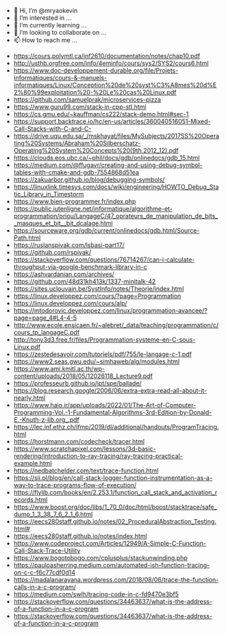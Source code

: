 - 👋 Hi, I’m @mryaokevin
- 👀 I’m interested in ...
- 🌱 I’m currently learning ...
- 💞️ I’m looking to collaborate on ...
- 📫 How to reach me ...

<!---
mryaokevin/mryaokevin is a ✨ special ✨ repository because its `README.md` (this file) appears on your GitHub profile.
You can click the Preview link to take a look at your changes.
--->



- https://cours.polymtl.ca/inf2610/documentation/notes/chap10.pdf
- http://usthb.orgfree.com/info/4eminfo/cours/sys2/SYS2/cours6.html
- https://www.doc-developpement-durable.org/file/Projets-informatiques/cours-&-manuels-informatiques/Linux/Conception%20de%20syst%C3%A8mes%20d%E2%80%99exploitation%20-%20Le%20cas%20Linux.pdf
- https://github.com/samuelprak/microservices-pizza
- https://www.guru99.com/stack-in-cpp-stl.html
- https://cs.gmu.edu/~kauffman/cs222/stack-demo.html#sec-1
- https://support.backtrace.io/hc/en-us/articles/360040516051-Mixed-Call-Stacks-with-C-and-C-
- https://drive.uqu.edu.sa/_/mskhayat/files/MySubjects/2017SS%20Operating%20Systems/Abraham%20Silberschatz-Operating%20System%20Concepts%20(9th,2012_12).pdf
- https://clouds.eos.ubc.ca/~phil/docs/gdb/onlinedocs/gdb_15.html
- https://medium.com/@ffugavr/creating-and-using-debug-symbol-tables-with-cmake-and-gdb-7554868d51ea
- https://zakuarbor.github.io/blog/debugging-symbols/
- https://linuxlink.timesys.com/docs/wiki/engineering/HOWTO_Debug_Static_Library_in_Timestorm
- https://www.bien-programmer.fr/index.php
- https://public.iutenligne.net/informatique/algorithme-et-programmation/priou/LangageC/47_oprateurs_de_manipulation_de_bits__masques_et_bit__bit_dcalage.html
- https://sourceware.org/gdb/current/onlinedocs/gdb.html/Source-Path.html
- https://ruslanspivak.com/lsbasi-part17/
- https://github.com/rspivak/
- https://stackoverflow.com/questions/76714267/can-i-calculate-throughput-via-google-benchmark-library-in-c
- https://ashvardanian.com/archives/
- https://github.com/48d31kh413k/1337-minitalk-42
- https://sites.uclouvain.be/SystInfo/notes/Theorie/index.html
- https://linux.developpez.com/cours/?page=Programmation
- https://linux.developpez.com/cours/alp/
- https://mtodorovic.developpez.com/linux/programmation-avancee/?page=page_4#L4-4-5
- http://www.ecole.ensicaen.fr/~alebret/_data/teaching/programmation/c/cours_tp_langageC.pdf
- http://tony3d3.free.fr/files/Programmation-systeme-en-C-sous-Linux.pdf
- https://zestedesavoir.com/tutoriels/pdf/755/le-langage-c-1.pdf
- https://www2.seas.gwu.edu/~simhaweb/alg/modules.html
- https://www.ami.kmitl.ac.th/wp-content/uploads/2018/05/12026118_Lecture9.pdf
- https://professeurb.github.io/ipt/spe/ballade/
- https://blog.research.google/2006/06/extra-extra-read-all-about-it-nearly.html
- https://www.haio.ir/app/uploads/2022/01/The-Art-of-Computer-Programming-Vol.-1-Fundamental-Algorithms-3rd-Edition-by-Donald-E.-Knuth-z-lib.org_.pdf
- https://lec.inf.ethz.ch/ifmp/2019/dl/additional/handouts/ProgramTracing.html
- https://horstmann.com/codecheck/tracer.html
- https://www.scratchapixel.com/lessons/3d-basic-rendering/introduction-to-ray-tracing/ray-tracing-practical-example.html
- https://nedbatchelder.com/text/trace-function.html
- https://sii.pl/blog/en/call-stack-logger-function-instrumentation-as-a-way-to-trace-programs-flow-of-execution/
- https://flylib.com/books/en/2.253.1/function_call_stack_and_activation_records.html
- https://www.boost.org/doc/libs/1_70_0/doc/html/boost/stacktrace/safe_dump_1_3_38_7_6_2_1_6.html
- https://eecs280staff.github.io/notes/02_ProceduralAbstraction_Testing.html#
- https://eecs280staff.github.io/notes/index.html
- https://www.codeproject.com/Articles/12949/A-Simple-C-Function-Call-Stack-Trace-Utility
- https://www.bogotobogo.com/cplusplus/stackunwinding.php
- https://pauloasherring.medium.com/automated-ish-function-tracing-on-c-c-f6c77cdf0d14
- https://madalanarayana.wordpress.com/2018/08/06/trace-the-function-calls-in-a-c-program/
- https://medium.com/swlh/tracing-code-in-c-fd9470e3bf5
- https://stackoverflow.com/questions/34463637/what-is-the-address-of-a-function-in-a-c-program
- https://stackoverflow.com/questions/34463637/what-is-the-address-of-a-function-in-a-c-program

